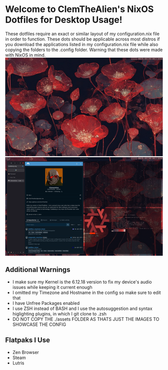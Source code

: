# Welcome to ClemTheAlien's NixOS Dotfiles for Desktop Usage!
These dotfiles require an exact or similar layout of my configuration.nix file in order to function. These dots should be applicable across most distros if you download the applications listed in my configuration.nix file while also copying the folders to the .config folder. Warning that these dots were made with NixOS in mind.
![Configuration1](./assets/screenshot1.png)
![Configuration2](./assets/screenshot2.png)
## Additional Warnings
- I make sure my Kernel is the 6.12.18 version to fix my device's audio issues while keeping it current enough
- I omitted my Timezone and Hostname in the config so make sure to edit that
- I have Unfree Packages enabled 
- I use ZSH instead of BASH and I use the autosuggestion and syntax higlighting plugins, in which I git clone to .zsh 
- DO NOT COPY THE ./assets FOLDER AS THATS JUST THE IMAGES TO SHOWCASE THE CONFIG


## Flatpaks I Use 
- Zen Browser
- Steam
- Lutris

